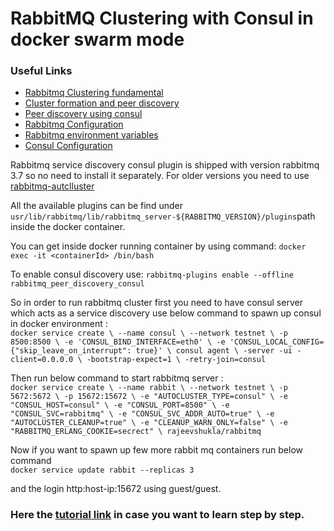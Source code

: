 # RabbitMQ Clustering with Consul in docker swarm mode

### Useful Links 

+ [Rabbitmq Clustering fundamental](http://www.rabbitmq.com/clustering.html)<br> 
+ [Cluster formation and peer discovery](https://www.rabbitmq.com/cluster-formation.html)
+ [Peer discovery using consul](https://www.rabbitmq.com/cluster-formation.html#peer-discovery-consul)
+ [Rabbitmq Configuration](http://www.rabbitmq.com/configure.html)
+ [Rabbitmq environment variables](https://www.rabbitmq.com/configure.html#define-environment-variables)
+ [Consul Configuration](https://www.diycode.cc/projects/rabbitmq/rabbitmq-autocluster#consul-configuration)


Rabbitmq service discovery consul plugin is shipped with version rabbitmq 3.7 so no need to install it separately. 
For older versions you need to use [rabbitmq-autclluster](https://github.com/rabbitmq/rabbitmq-autocluster)

All the available plugins can be find under `usr/lib/rabbitmq/lib/rabbitmq_server-${RABBITMQ_VERSION}/plugins`path inside the docker container. 

You can get inside docker running container by using command:
`docker exec -it <containerId> /bin/bash`

To enable consul discovery use: `rabbitmq-plugins enable --offline rabbitmq_peer_discovery_consul` 


So in order to run rabbitmq cluster first you need to have consul server which acts as a service discovery  use below command to spawn up consul in docker environment : <br>
`docker service create \
  --name consul \
  --network testnet \
  -p 8500:8500 \
  -e 'CONSUL_BIND_INTERFACE=eth0' \
  -e 'CONSUL_LOCAL_CONFIG={"skip_leave_on_interrupt": true}' \
  consul agent \
  -server -ui -client=0.0.0.0 \
  -bootstrap-expect=1 \
  -retry-join=consul`

Then run below command to start rabbitmq server :<br> 
`docker service create \
  --name rabbit \
  --network testnet \
  -p 5672:5672 \
  -p 15672:15672 \
  -e "AUTOCLUSTER_TYPE=consul" \
  -e "CONSUL_HOST=consul" \
  -e "CONSUL_PORT=8500" \
  -e "CONSUL_SVC=rabbitmq" \
  -e "CONSUL_SVC_ADDR_AUTO=true" \
  -e "AUTOCLUSTER_CLEANUP=true" \
  -e "CLEANUP_WARN_ONLY=false" \
  -e "RABBITMQ_ERLANG_COOKIE=secrect" \
  rajeevshukla/rabbitmq`
  
  
  Now if you want to spawn up few more rabbit mq containers run below command <br>
  `docker service update rabbit --replicas 3`
  
  and the login http:host-ip:15672  using guest/guest. 
  
### Here the [tutorial link](https://developervisits.wordpress.com/2018/08/28/creating-dynamic-rabbitmq-cluster-with-consul-discovery-in-docker/)  in case you want to learn step by step. 

